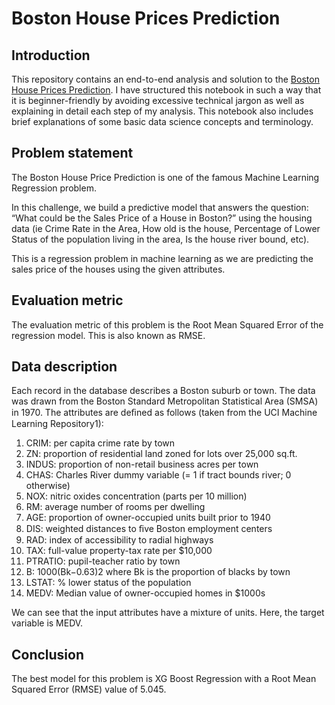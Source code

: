# Boston House Prices Prediction 

## Introduction
This repository contains an end-to-end analysis and solution to the [Boston House Prices Prediction](https://www.kaggle.com/datasets/vikrishnan/boston-house-prices).
I have structured this notebook in such a way that it is beginner-friendly by avoiding excessive technical jargon as well as explaining in detail
each step of my analysis. This notebook also includes brief explanations of some basic data science concepts and terminology.

## Problem statement
The Boston House Price Prediction is one of the famous Machine Learning Regression problem.

In this challenge, we build a predictive model that answers the question: “What could be the Sales Price of a House in Boston?” using the housing data (ie Crime Rate in the Area, How old is the house, Percentage of Lower Status of the population living in the area, Is the house river bound, etc).

This is a regression problem in machine learning as we are predicting the sales price of the houses using the given attributes.

## Evaluation metric
The evaluation metric of this problem is the Root Mean Squared Error of the regression model. This is also known as RMSE.

## Data description

Each record in the database describes a Boston suburb or town. The data was drawn from the Boston Standard Metropolitan Statistical Area (SMSA) in 1970. The attributes are deﬁned as follows (taken from the UCI Machine Learning Repository1): 

1. CRIM: per capita crime rate by town
2. ZN: proportion of residential land zoned for lots over 25,000 sq.ft.
3. INDUS: proportion of non-retail business acres per town
4. CHAS: Charles River dummy variable (= 1 if tract bounds river; 0 otherwise)
5. NOX: nitric oxides concentration (parts per 10 million)
6. RM: average number of rooms per dwelling
7. AGE: proportion of owner-occupied units built prior to 1940
8. DIS: weighted distances to ﬁve Boston employment centers
9. RAD: index of accessibility to radial highways
10. TAX: full-value property-tax rate per $10,000
11. PTRATIO: pupil-teacher ratio by town
12. B: 1000(Bk−0.63)2 where Bk is the proportion of blacks by town
13. LSTAT: % lower status of the population
14. MEDV: Median value of owner-occupied homes in $1000s

We can see that the input attributes have a mixture of units. Here, the target variable is MEDV.

## Conclusion

The best model for this problem is XG Boost Regression with a Root Mean Squared Error (RMSE) value of 5.045.
